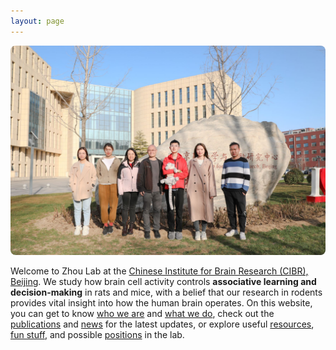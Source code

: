 ```yaml
---
layout: page
---
```


<p align="center">
    <img width="800" style="border-radius:8px; border:0px solid #6495ED" src="/assets/lab_picture_2022032101_1.jpg">
</p>

Welcome to Zhou Lab at the [Chinese Institute for Brain Research (CIBR), Beijing](http://cibr.ac.cn/#/). We study how brain cell activity controls **associative learning and decision-making** in rats and mice, with a belief that our research in rodents provides vital insight into how the human brain operates. On this website, you can get to know [who we are](People.md) and [what we do](Research.md), check out the [publications](Publications.md) and [news](News.md) for the latest updates, or explore useful [resources](Resources.md), [fun stuff](Fun.md), and possible [positions](Join.md) in the lab.
